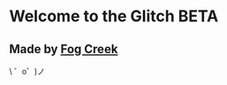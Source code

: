 Welcome to the Glitch BETA
=========================

Made by [Fog Creek](https://fogcreek.com/)
-------------------

\ ゜o゜)ノ
